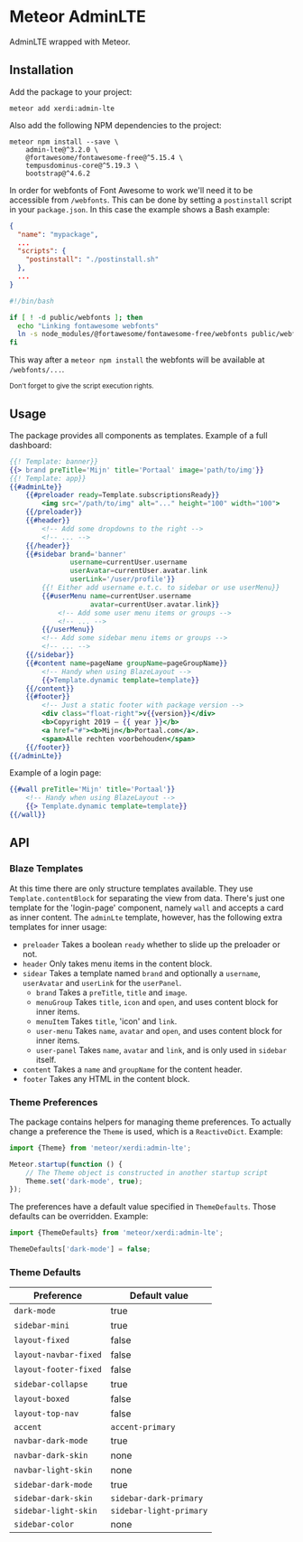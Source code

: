 # Meteor AdminLTE

AdminLTE wrapped with Meteor.

## Installation

Add the package to your project:

```shell
meteor add xerdi:admin-lte
```

Also add the following NPM dependencies to the project:

```shell
meteor npm install --save \
    admin-lte@^3.2.0 \
    @fortawesome/fontawesome-free@^5.15.4 \
    tempusdominus-core@^5.19.3 \
    bootstrap@^4.6.2
```

In order for webfonts of Font Awesome to work we'll need it to be accessible from `/webfonts`.
This can be done by setting a `postinstall` script in your `package.json`.
In this case the example shows a Bash example:
```json
{
  "name": "mypackage",
  ...
  "scripts": {
    "postinstall": "./postinstall.sh"
  },
  ...
}
```
```bash
#!/bin/bash

if [ ! -d public/webfonts ]; then
  echo "Linking fontawesome webfonts"
  ln -s node_modules/@fortawesome/fontawesome-free/webfonts public/webfonts
fi
```

This way after a `meteor npm install` the webfonts will be available at `/webfonts/...`.

<small>Don't forget to give the script execution rights.</small>

## Usage

The package provides all components as templates.
Example of a full dashboard:

```handlebars
{{! Template: banner}}
{{> brand preTitle='Mijn' title='Portaal' image='path/to/img'}}
{{! Template: app}}
{{#adminLte}}
    {{#preloader ready=Template.subscriptionsReady}}
        <img src="/path/to/img" alt="..." height="100" width="100">
    {{/preloader}}
    {{#header}}
        <!-- Add some dropdowns to the right -->
        <!-- ... -->
    {{/header}}
    {{#sidebar brand='banner'
               username=currentUser.username
               userAvatar=currentUser.avatar.link
               userLink='/user/profile'}}
        {{! Either add username e.t.c. to sidebar or use userMenu}}
        {{#userMenu name=currentUser.username
                    avatar=currentUser.avatar.link}}
            <!-- Add some user menu items or groups -->
            <!-- ... -->
        {{/userMenu}}
        <!-- Add some sidebar menu items or groups -->
        <!-- ... -->
    {{/sidebar}}
    {{#content name=pageName groupName=pageGroupName}}
        <!-- Handy when using BlazeLayout -->
        {{>Template.dynamic template=template}}
    {{/content}}
    {{#footer}}
        <!-- Just a static footer with package version -->
        <div class="float-right">v{{version}}</div>
        <b>Copyright 2019 — {{ year }}</b>
        <a href="#"><b>Mijn</b>Portaal.com</a>.
        <span>Alle rechten voorbehouden</span>
    {{/footer}}
{{/adminLte}}
```

Example of a login page:

```handlebars
{{#wall preTitle='Mijn' title='Portaal'}}
    <!-- Handy when using BlazeLayout -->
    {{> Template.dynamic template=template}}
{{/wall}}
```

## API

### Blaze Templates

At this time there are only structure templates available.
They use `Template.contentBlock` for separating the view from data.
There's just one template for the 'login-page' component, namely `wall` and accepts a card as inner content.
The `adminLte` template, however, has the following extra templates for inner usage:

- `preloader` Takes a boolean `ready` whether to slide up the preloader or not.
- `header` Only takes menu items in the content block.
- `sidear` Takes a template named `brand` and optionally a `username`, `userAvatar` and `userLink` for the `userPanel`.
    - `brand` Takes a `preTitle`, `title` and `image`.
    - `menuGroup` Takes `title`, `icon` and `open`, and uses content block for inner items.
    - `menuItem` Takes `title`, 'icon' and `link`.
    - `user-menu` Takes `name`, `avatar` and `open`, and uses content block for inner items.
    - `user-panel` Takes `name`, `avatar` and `link`, and is only used in `sidebar` itself.
- `content` Takes a `name` and `groupName` for the content header.
- `footer` Takes any HTML in the content block.

### Theme Preferences

The package contains helpers for managing theme preferences.
To actually change a preference the `Theme` is used, which is a `ReactiveDict`.
Example:

```javascript
import {Theme} from 'meteor/xerdi:admin-lte';

Meteor.startup(function () {
    // The Theme object is constructed in another startup script
    Theme.set('dark-mode', true);
});
```

The preferences have a default value specified in `ThemeDefaults`.
Those defaults can be overridden. Example:

```javascript
import {ThemeDefaults} from 'meteor/xerdi:admin-lte';

ThemeDefaults['dark-mode'] = false;
```

### Theme Defaults

| Preference            | Default value           |
|-----------------------|-------------------------|
| `dark-mode`           | true                    |
| `sidebar-mini`        | true                    |
| `layout-fixed`        | false                   |
| `layout-navbar-fixed` | false                   |
| `layout-footer-fixed` | false                   |
| `sidebar-collapse`    | true                    |
| `layout-boxed`        | false                   |
| `layout-top-nav`      | false                   |
| `accent`              | `accent-primary`        |
| `navbar-dark-mode`    | true                    |
| `navbar-dark-skin`    | none                    |
| `navbar-light-skin`   | none                    |
| `sidebar-dark-mode`   | true                    |
| `sidebar-dark-skin`   | `sidebar-dark-primary`  |
| `sidebar-light-skin`  | `sidebar-light-primary` |
| `sidebar-color`       | none                    |

